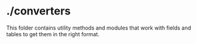 # ./converters

This folder contains utility methods and modules that work with fields and tables to get them in the right format.